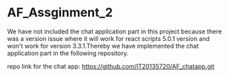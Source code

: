 # AF_Assginment_2

We have not included the chat application part in this project because there was a version issue where it will work for react scripts 5.0.1 version and won't work for version 3.3.1.Thereby we have implemented  the chat application part  in the following repository.

repo link for the chat app: https://github.com/IT20135720/AF_chatapp.git
